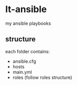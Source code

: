 # lt-ansible
my ansible playbooks

## structure

each folder contains:
- ansible.cfg
- hosts
- main.yml
- roles (follow roles structure)
